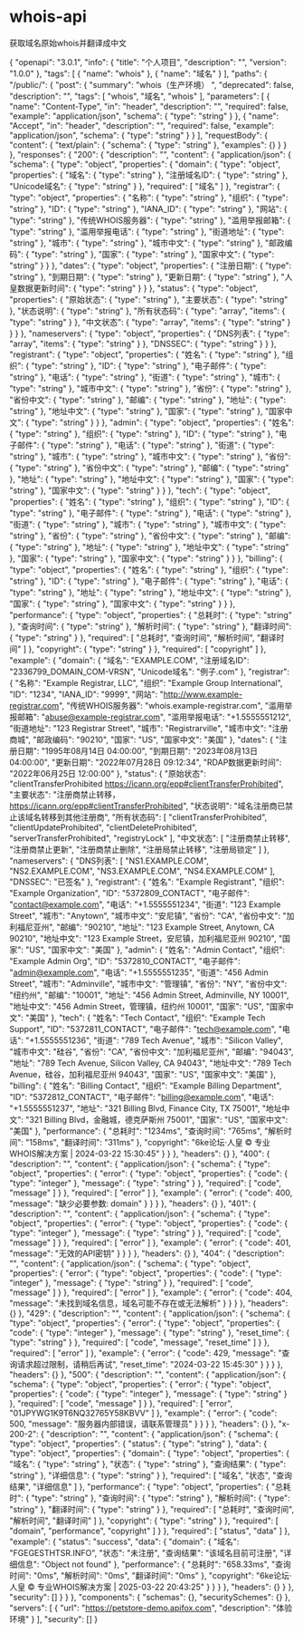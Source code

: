 # whois-api
获取域名原始whois并翻译成中文


{
  "openapi": "3.0.1",
  "info": {
    "title": "个人项目",
    "description": "",
    "version": "1.0.0"
  },
  "tags": [
    {
      "name": "whois"
    },
    {
      "name": "域名"
    }
  ],
  "paths": {
    "/public/": {
      "post": {
        "summary": "whois（生产环境） ",
        "deprecated": false,
        "description": "",
        "tags": [
          "whois",
          "域名",
          "whois"
        ],
        "parameters": [
          {
            "name": "Content-Type",
            "in": "header",
            "description": "",
            "required": false,
            "example": "application/json",
            "schema": {
              "type": "string"
            }
          },
          {
            "name": "Accept",
            "in": "header",
            "description": "",
            "required": false,
            "example": "application/json",
            "schema": {
              "type": "string"
            }
          }
        ],
        "requestBody": {
          "content": {
            "text/plain": {
              "schema": {
                "type": "string"
              },
              "examples": {}
            }
          }
        },
        "responses": {
          "200": {
            "description": "",
            "content": {
              "application/json": {
                "schema": {
                  "type": "object",
                  "properties": {
                    "domain": {
                      "type": "object",
                      "properties": {
                        "域名": {
                          "type": "string"
                        },
                        "注册域名ID": {
                          "type": "string"
                        },
                        "Unicode域名": {
                          "type": "string"
                        }
                      },
                      "required": [
                        "域名"
                      ]
                    },
                    "registrar": {
                      "type": "object",
                      "properties": {
                        "名称": {
                          "type": "string"
                        },
                        "组织": {
                          "type": "string"
                        },
                        "ID": {
                          "type": "string"
                        },
                        "IANA_ID": {
                          "type": "string"
                        },
                        "网站": {
                          "type": "string"
                        },
                        "传统WHOIS服务器": {
                          "type": "string"
                        },
                        "滥用举报邮箱": {
                          "type": "string"
                        },
                        "滥用举报电话": {
                          "type": "string"
                        },
                        "街道地址": {
                          "type": "string"
                        },
                        "城市": {
                          "type": "string"
                        },
                        "城市中文": {
                          "type": "string"
                        },
                        "邮政编码": {
                          "type": "string"
                        },
                        "国家": {
                          "type": "string"
                        },
                        "国家中文": {
                          "type": "string"
                        }
                      }
                    },
                    "dates": {
                      "type": "object",
                      "properties": {
                        "注册日期": {
                          "type": "string"
                        },
                        "到期日期": {
                          "type": "string"
                        },
                        "更新日期": {
                          "type": "string"
                        },
                        "人皇数据更新时间": {
                          "type": "string"
                        }
                      }
                    },
                    "status": {
                      "type": "object",
                      "properties": {
                        "原始状态": {
                          "type": "string"
                        },
                        "主要状态": {
                          "type": "string"
                        },
                        "状态说明": {
                          "type": "string"
                        },
                        "所有状态码": {
                          "type": "array",
                          "items": {
                            "type": "string"
                          }
                        },
                        "中文状态": {
                          "type": "array",
                          "items": {
                            "type": "string"
                          }
                        }
                      }
                    },
                    "nameservers": {
                      "type": "object",
                      "properties": {
                        "DNS列表": {
                          "type": "array",
                          "items": {
                            "type": "string"
                          }
                        },
                        "DNSSEC": {
                          "type": "string"
                        }
                      }
                    },
                    "registrant": {
                      "type": "object",
                      "properties": {
                        "姓名": {
                          "type": "string"
                        },
                        "组织": {
                          "type": "string"
                        },
                        "ID": {
                          "type": "string"
                        },
                        "电子邮件": {
                          "type": "string"
                        },
                        "电话": {
                          "type": "string"
                        },
                        "街道": {
                          "type": "string"
                        },
                        "城市": {
                          "type": "string"
                        },
                        "城市中文": {
                          "type": "string"
                        },
                        "省份": {
                          "type": "string"
                        },
                        "省份中文": {
                          "type": "string"
                        },
                        "邮编": {
                          "type": "string"
                        },
                        "地址": {
                          "type": "string"
                        },
                        "地址中文": {
                          "type": "string"
                        },
                        "国家": {
                          "type": "string"
                        },
                        "国家中文": {
                          "type": "string"
                        }
                      }
                    },
                    "admin": {
                      "type": "object",
                      "properties": {
                        "姓名": {
                          "type": "string"
                        },
                        "组织": {
                          "type": "string"
                        },
                        "ID": {
                          "type": "string"
                        },
                        "电子邮件": {
                          "type": "string"
                        },
                        "电话": {
                          "type": "string"
                        },
                        "街道": {
                          "type": "string"
                        },
                        "城市": {
                          "type": "string"
                        },
                        "城市中文": {
                          "type": "string"
                        },
                        "省份": {
                          "type": "string"
                        },
                        "省份中文": {
                          "type": "string"
                        },
                        "邮编": {
                          "type": "string"
                        },
                        "地址": {
                          "type": "string"
                        },
                        "地址中文": {
                          "type": "string"
                        },
                        "国家": {
                          "type": "string"
                        },
                        "国家中文": {
                          "type": "string"
                        }
                      }
                    },
                    "tech": {
                      "type": "object",
                      "properties": {
                        "姓名": {
                          "type": "string"
                        },
                        "组织": {
                          "type": "string"
                        },
                        "ID": {
                          "type": "string"
                        },
                        "电子邮件": {
                          "type": "string"
                        },
                        "电话": {
                          "type": "string"
                        },
                        "街道": {
                          "type": "string"
                        },
                        "城市": {
                          "type": "string"
                        },
                        "城市中文": {
                          "type": "string"
                        },
                        "省份": {
                          "type": "string"
                        },
                        "省份中文": {
                          "type": "string"
                        },
                        "邮编": {
                          "type": "string"
                        },
                        "地址": {
                          "type": "string"
                        },
                        "地址中文": {
                          "type": "string"
                        },
                        "国家": {
                          "type": "string"
                        },
                        "国家中文": {
                          "type": "string"
                        }
                      }
                    },
                    "billing": {
                      "type": "object",
                      "properties": {
                        "姓名": {
                          "type": "string"
                        },
                        "组织": {
                          "type": "string"
                        },
                        "ID": {
                          "type": "string"
                        },
                        "电子邮件": {
                          "type": "string"
                        },
                        "电话": {
                          "type": "string"
                        },
                        "地址": {
                          "type": "string"
                        },
                        "地址中文": {
                          "type": "string"
                        },
                        "国家": {
                          "type": "string"
                        },
                        "国家中文": {
                          "type": "string"
                        }
                      }
                    },
                    "performance": {
                      "type": "object",
                      "properties": {
                        "总耗时": {
                          "type": "string"
                        },
                        "查询时间": {
                          "type": "string"
                        },
                        "解析时间": {
                          "type": "string"
                        },
                        "翻译时间": {
                          "type": "string"
                        }
                      },
                      "required": [
                        "总耗时",
                        "查询时间",
                        "解析时间",
                        "翻译时间"
                      ]
                    },
                    "copyright": {
                      "type": "string"
                    }
                  },
                  "required": [
                    "copyright"
                  ]
                },
                "example": {
                  "domain": {
                    "域名": "EXAMPLE.COM",
                    "注册域名ID": "2336799_DOMAIN_COM-VRSN",
                    "Unicode域名": "例子.com"
                  },
                  "registrar": {
                    "名称": "Example Registrar, LLC",
                    "组织": "Example Group International",
                    "ID": "1234",
                    "IANA_ID": "9999",
                    "网站": "http://www.example-registrar.com",
                    "传统WHOIS服务器": "whois.example-registrar.com",
                    "滥用举报邮箱": "abuse@example-registrar.com",
                    "滥用举报电话": "+1.5555551212",
                    "街道地址": "123 Registrar Street",
                    "城市": "Registrarville",
                    "城市中文": "注册商城",
                    "邮政编码": "90210",
                    "国家": "US",
                    "国家中文": "美国"
                  },
                  "dates": {
                    "注册日期": "1995年08月14日 04:00:00",
                    "到期日期": "2023年08月13日 04:00:00",
                    "更新日期": "2022年07月28日 09:12:34",
                    "RDAP数据更新时间": "2022年06月25日 12:00:00"
                  },
                  "status": {
                    "原始状态": "clientTransferProhibited https://icann.org/epp#clientTransferProhibited",
                    "主要状态": "注册商禁止转移，https://icann.org/epp#clientTransferProhibited",
                    "状态说明": "域名注册商已禁止该域名转移到其他注册商",
                    "所有状态码": [
                      "clientTransferProhibited",
                      "clientUpdateProhibited",
                      "clientDeleteProhibited",
                      "serverTransferProhibited",
                      "registryLock"
                    ],
                    "中文状态": [
                      "注册商禁止转移",
                      "注册商禁止更新",
                      "注册商禁止删除",
                      "注册局禁止转移",
                      "注册局锁定"
                    ]
                  },
                  "nameservers": {
                    "DNS列表": [
                      "NS1.EXAMPLE.COM",
                      "NS2.EXAMPLE.COM",
                      "NS3.EXAMPLE.COM",
                      "NS4.EXAMPLE.COM"
                    ],
                    "DNSSEC": "已签名"
                  },
                  "registrant": {
                    "姓名": "Example Registrant",
                    "组织": "Example Organization",
                    "ID": "5372809_CONTACT",
                    "电子邮件": "contact@example.com",
                    "电话": "+1.5555551234",
                    "街道": "123 Example Street",
                    "城市": "Anytown",
                    "城市中文": "安尼镇",
                    "省份": "CA",
                    "省份中文": "加利福尼亚州",
                    "邮编": "90210",
                    "地址": "123 Example Street, Anytown, CA 90210",
                    "地址中文": "123 Example Street，安尼镇，加利福尼亚州 90210",
                    "国家": "US",
                    "国家中文": "美国"
                  },
                  "admin": {
                    "姓名": "Admin Contact",
                    "组织": "Example Admin Org",
                    "ID": "5372810_CONTACT",
                    "电子邮件": "admin@example.com",
                    "电话": "+1.5555551235",
                    "街道": "456 Admin Street",
                    "城市": "Adminville",
                    "城市中文": "管理镇",
                    "省份": "NY",
                    "省份中文": "纽约州",
                    "邮编": "10001",
                    "地址": "456 Admin Street, Adminville, NY 10001",
                    "地址中文": "456 Admin Street，管理镇，纽约州 10001",
                    "国家": "US",
                    "国家中文": "美国"
                  },
                  "tech": {
                    "姓名": "Tech Contact",
                    "组织": "Example Tech Support",
                    "ID": "5372811_CONTACT",
                    "电子邮件": "tech@example.com",
                    "电话": "+1.5555551236",
                    "街道": "789 Tech Avenue",
                    "城市": "Silicon Valley",
                    "城市中文": "硅谷",
                    "省份": "CA",
                    "省份中文": "加利福尼亚州",
                    "邮编": "94043",
                    "地址": "789 Tech Avenue, Silicon Valley, CA 94043",
                    "地址中文": "789 Tech Avenue，硅谷，加利福尼亚州 94043",
                    "国家": "US",
                    "国家中文": "美国"
                  },
                  "billing": {
                    "姓名": "Billing Contact",
                    "组织": "Example Billing Department",
                    "ID": "5372812_CONTACT",
                    "电子邮件": "billing@example.com",
                    "电话": "+1.5555551237",
                    "地址": "321 Billing Blvd, Finance City, TX 75001",
                    "地址中文": "321 Billing Blvd，金融城，德克萨斯州 75001",
                    "国家": "US",
                    "国家中文": "美国"
                  },
                  "performance": {
                    "总耗时": "1234ms",
                    "查询时间": "765ms",
                    "解析时间": "158ms",
                    "翻译时间": "311ms"
                  },
                  "copyright": "6ke论坛·人皇 © 专业WHOIS解决方案 | 2024-03-22 15:30:45"
                }
              }
            },
            "headers": {}
          },
          "400": {
            "description": "",
            "content": {
              "application/json": {
                "schema": {
                  "type": "object",
                  "properties": {
                    "error": {
                      "type": "object",
                      "properties": {
                        "code": {
                          "type": "integer"
                        },
                        "message": {
                          "type": "string"
                        }
                      },
                      "required": [
                        "code",
                        "message"
                      ]
                    }
                  },
                  "required": [
                    "error"
                  ]
                },
                "example": {
                  "error": {
                    "code": 400,
                    "message": "缺少必要参数: domain"
                  }
                }
              }
            },
            "headers": {}
          },
          "401": {
            "description": "",
            "content": {
              "application/json": {
                "schema": {
                  "type": "object",
                  "properties": {
                    "error": {
                      "type": "object",
                      "properties": {
                        "code": {
                          "type": "integer"
                        },
                        "message": {
                          "type": "string"
                        }
                      },
                      "required": [
                        "code",
                        "message"
                      ]
                    }
                  },
                  "required": [
                    "error"
                  ]
                },
                "example": {
                  "error": {
                    "code": 401,
                    "message": "无效的API密钥"
                  }
                }
              }
            },
            "headers": {}
          },
          "404": {
            "description": "",
            "content": {
              "application/json": {
                "schema": {
                  "type": "object",
                  "properties": {
                    "error": {
                      "type": "object",
                      "properties": {
                        "code": {
                          "type": "integer"
                        },
                        "message": {
                          "type": "string"
                        }
                      },
                      "required": [
                        "code",
                        "message"
                      ]
                    }
                  },
                  "required": [
                    "error"
                  ]
                },
                "example": {
                  "error": {
                    "code": 404,
                    "message": "未找到域名信息，域名可能不存在或无法解析"
                  }
                }
              }
            },
            "headers": {}
          },
          "429": {
            "description": "",
            "content": {
              "application/json": {
                "schema": {
                  "type": "object",
                  "properties": {
                    "error": {
                      "type": "object",
                      "properties": {
                        "code": {
                          "type": "integer"
                        },
                        "message": {
                          "type": "string"
                        },
                        "reset_time": {
                          "type": "string"
                        }
                      },
                      "required": [
                        "code",
                        "message",
                        "reset_time"
                      ]
                    }
                  },
                  "required": [
                    "error"
                  ]
                },
                "example": {
                  "error": {
                    "code": 429,
                    "message": "查询请求超过限制，请稍后再试",
                    "reset_time": "2024-03-22 15:45:30"
                  }
                }
              }
            },
            "headers": {}
          },
          "500": {
            "description": "",
            "content": {
              "application/json": {
                "schema": {
                  "type": "object",
                  "properties": {
                    "error": {
                      "type": "object",
                      "properties": {
                        "code": {
                          "type": "integer"
                        },
                        "message": {
                          "type": "string"
                        }
                      },
                      "required": [
                        "code",
                        "message"
                      ]
                    }
                  },
                  "required": [
                    "error",
                    "01JPYWG1K9T6NQ32765Y58KBVV"
                  ]
                },
                "example": {
                  "error": {
                    "code": 500,
                    "message": "服务器内部错误，请联系管理员"
                  }
                }
              }
            },
            "headers": {}
          },
          "x-200-2": {
            "description": "",
            "content": {
              "application/json": {
                "schema": {
                  "type": "object",
                  "properties": {
                    "status": {
                      "type": "string"
                    },
                    "data": {
                      "type": "object",
                      "properties": {
                        "domain": {
                          "type": "object",
                          "properties": {
                            "域名": {
                              "type": "string"
                            },
                            "状态": {
                              "type": "string"
                            },
                            "查询结果": {
                              "type": "string"
                            },
                            "详细信息": {
                              "type": "string"
                            }
                          },
                          "required": [
                            "域名",
                            "状态",
                            "查询结果",
                            "详细信息"
                          ]
                        },
                        "performance": {
                          "type": "object",
                          "properties": {
                            "总耗时": {
                              "type": "string"
                            },
                            "查询时间": {
                              "type": "string"
                            },
                            "解析时间": {
                              "type": "string"
                            },
                            "翻译时间": {
                              "type": "string"
                            }
                          },
                          "required": [
                            "总耗时",
                            "查询时间",
                            "解析时间",
                            "翻译时间"
                          ]
                        },
                        "copyright": {
                          "type": "string"
                        }
                      },
                      "required": [
                        "domain",
                        "performance",
                        "copyright"
                      ]
                    }
                  },
                  "required": [
                    "status",
                    "data"
                  ]
                },
                "example": {
                  "status": "success",
                  "data": {
                    "domain": {
                      "域名": "FGEGESTHTSR.INFO",
                      "状态": "未注册",
                      "查询结果": "该域名目前可注册",
                      "详细信息": "Object not found"
                    },
                    "performance": {
                      "总耗时": "658.33ms",
                      "查询时间": "0ms",
                      "解析时间": "0ms",
                      "翻译时间": "0ms"
                    },
                    "copyright": "6ke论坛·人皇 © 专业WHOIS解决方案 | 2025-03-22 20:43:25"
                  }
                }
              }
            },
            "headers": {}
          }
        },
        "security": []
      }
    }
  },
  "components": {
    "schemas": {},
    "securitySchemes": {}
  },
  "servers": [
    {
      "url": "https://petstore-demo.apifox.com",
      "description": "体验环境"
    }
  ],
  "security": []
}
